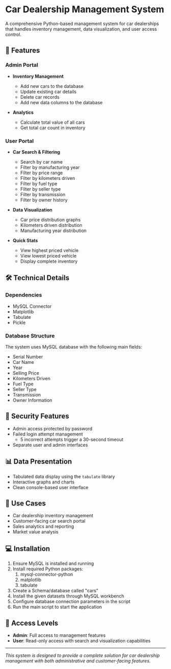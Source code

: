 # Car Dealership Management System

A comprehensive Python-based management system for car dealerships that handles inventory management, data visualization, and user access control.

## 🚗 Features

### Admin Portal
- **Inventory Management**
  - Add new cars to the database
  - Update existing car details
  - Delete car records
  - Add new data columns to the database
  
- **Analytics**
  - Calculate total value of all cars
  - Get total car count in inventory
  
### User Portal
- **Car Search & Filtering**
  - Search by car name
  - Filter by manufacturing year
  - Filter by price range
  - Filter by kilometers driven
  - Filter by fuel type
  - Filter by seller type
  - Filter by transmission
  - Filter by owner history

- **Data Visualization**
  - Car price distribution graphs
  - Kilometers driven distribution
  - Manufacturing year distribution

- **Quick Stats**
  - View highest priced vehicle
  - View lowest priced vehicle
  - Display complete inventory

## 🛠️ Technical Details

### Dependencies
- MySQL Connector
- Matplotlib
- Tabulate
- Pickle

### Database Structure
The system uses MySQL database with the following main fields:
- Serial Number
- Car Name
- Year
- Selling Price
- Kilometers Driven
- Fuel Type
- Seller Type
- Transmission
- Owner Information

## 🔐 Security Features
- Admin access protected by password
- Failed login attempt management
  - 5 incorrect attempts trigger a 30-second timeout
- Separate user and admin interfaces

## 📊 Data Presentation
- Tabulated data display using the `tabulate` library
- Interactive graphs and charts
- Clean console-based user interface

## 🎯 Use Cases
- Car dealership inventory management
- Customer-facing car search portal
- Sales analytics and reporting
- Market value analysis

## 💻 Installation
1. Ensure MySQL is installed and running
2. Install required Python packages:
    1. mysql-connector-python
    2. matplotlib
    3. tabulate
3. Create a Schema/database called "cars"
4. Install the given datasets through MySQL workbench
5. Configure database connection parameters in the script
6. Run the main script to start the application

## 🔑 Access Levels
- **Admin**: Full access to management features
- **User**: Read-only access with search and visualization capabilities

---
*This system is designed to provide a complete solution for car dealership management with both administrative and customer-facing features.*
